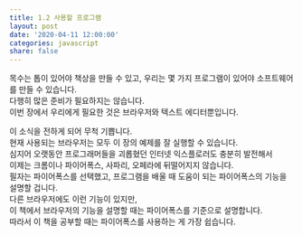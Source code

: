 ```yaml
---
title: 1.2 사용할 프로그램
layout: post
date: '2020-04-11 12:00:00'
categories: javascript
share: false
---
```


목수는 톱이 있어야 책상을 만들 수 있고, 우리는 몇 가지 프로그램이 있어야 소프트웨어를 만들 수 있습니다.  
다행히 많은 준비가 필요하지는 않습니다.  
이번 장에서 우리에게 필요한 것은 브라우저와 텍스트 에디터뿐입니다.

이 소식을 전하게 되어 무척 기쁩니다.  
현재 사용되는 브라우저는 모두 이 장의 예제를 잘 실행할 수 있습니다.  
심지어 오랫동안 프로그래머들을 괴롭혔던 인터넷 익스플로러도 충분히 발전해서  
이제는 크롬이나 파이어폭스, 사파리, 오페라에 뒤떨어지지 않습니다.  
필자는 파이어폭스를 선택했고, 프로그램을 배울 때 도움이 되는 파이어폭스의 기능을 설명할 겁니다.  
다른 브라우저에도 이런 기능이 있지만,  
이 책에서 브라우저의 기능을 설명할 때는 파이어폭스를 기준으로 설명합니다.  
따라서 이 책을 공부할 때는 파이어폭스를 사용하는 게 가장 쉽습니다.